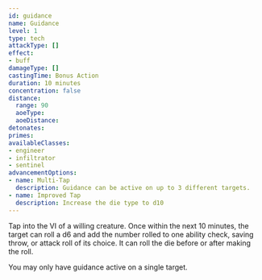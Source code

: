 ```yaml
---
id: guidance
name: Guidance
level: 1
type: tech
attackType: []
effect:
- buff
damageType: []
castingTime: Bonus Action
duration: 10 minutes
concentration: false
distance:
  range: 90
  aoeType: 
  aoeDistance: 
detonates: 
primes: 
availableClasses:
- engineer
- infiltrator
- sentinel
advancementOptions:
- name: Multi-Tap
  description: Guidance can be active on up to 3 different targets.
- name: Improved Tap
  description: Increase the die type to d10
---
```

Tap into the VI of a willing creature. Once within the next 10 minutes, the target can roll a d6 and add the number
rolled to one ability check, saving throw, or attack roll of its choice. It can roll the die before or after making the roll.

You may only have guidance active on a single target.
